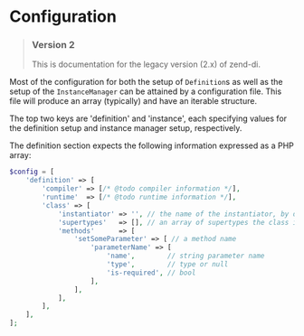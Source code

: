 # Configuration

> ### Version 2
>
> This is documentation for the legacy version (2.x) of zend-di.

Most of the configuration for both the setup of `Definition`s as well as the
setup of the `InstanceManager` can be attained by a configuration file. This
file will produce an array (typically) and have an iterable structure.

The top two keys are 'definition' and 'instance', each specifying values for
the definition setup and instance manager setup, respectively.

The definition section expects the following information expressed as a PHP
array:

```php
$config = [
    'definition' => [
        'compiler' => [/* @todo compiler information */],
        'runtime'  => [/* @todo runtime information */],
        'class' => [
            'instantiator' => '', // the name of the instantiator, by default this is __construct
            'supertypes'   => [], // an array of supertypes the class implements
            'methods'      => [
                'setSomeParameter' => [ // a method name
                    'parameterName' => [
                        'name',        // string parameter name
                        'type',        // type or null
                        'is-required', // bool
                    ],
                ],
            ],
        ],
    ],
];
```

